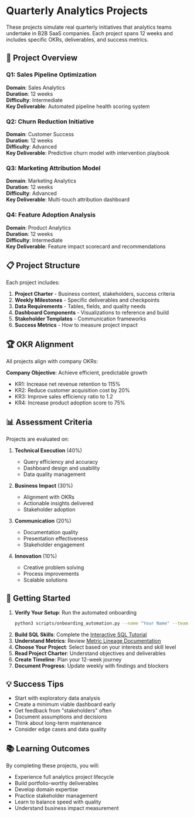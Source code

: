 # Quarterly Analytics Projects

These projects simulate real quarterly initiatives that analytics teams undertake in B2B SaaS companies. Each project spans 12 weeks and includes specific OKRs, deliverables, and success metrics.

## 🎯 Project Overview

### Q1: Sales Pipeline Optimization
**Domain**: Sales Analytics  
**Duration**: 12 weeks  
**Difficulty**: Intermediate  
**Key Deliverable**: Automated pipeline health scoring system

### Q2: Churn Reduction Initiative  
**Domain**: Customer Success  
**Duration**: 12 weeks  
**Difficulty**: Advanced  
**Key Deliverable**: Predictive churn model with intervention playbook

### Q3: Marketing Attribution Model
**Domain**: Marketing Analytics  
**Duration**: 12 weeks  
**Difficulty**: Advanced  
**Key Deliverable**: Multi-touch attribution dashboard

### Q4: Feature Adoption Analysis
**Domain**: Product Analytics  
**Duration**: 12 weeks  
**Difficulty**: Intermediate  
**Key Deliverable**: Feature impact scorecard and recommendations

## 📋 Project Structure

Each project includes:
1. **Project Charter** - Business context, stakeholders, success criteria
2. **Weekly Milestones** - Specific deliverables and checkpoints
3. **Data Requirements** - Tables, fields, and quality needs
4. **Dashboard Components** - Visualizations to reference and build
5. **Stakeholder Templates** - Communication frameworks
6. **Success Metrics** - How to measure project impact

## 🏆 OKR Alignment

All projects align with company OKRs:

**Company Objective**: Achieve efficient, predictable growth
- KR1: Increase net revenue retention to 115%
- KR2: Reduce customer acquisition cost by 20%
- KR3: Improve sales efficiency ratio to 1.2
- KR4: Increase product adoption score to 75%

## 📊 Assessment Criteria

Projects are evaluated on:
1. **Technical Execution** (40%)
   - Query efficiency and accuracy
   - Dashboard design and usability
   - Data quality management

2. **Business Impact** (30%)
   - Alignment with OKRs
   - Actionable insights delivered
   - Stakeholder adoption

3. **Communication** (20%)
   - Documentation quality
   - Presentation effectiveness
   - Stakeholder engagement

4. **Innovation** (10%)
   - Creative problem solving
   - Process improvements
   - Scalable solutions

## 🚀 Getting Started

1. **Verify Your Setup**: Run the automated onboarding
   ```bash
   python3 scripts/onboarding_automation.py --name "Your Name" --team "Your Team"
   ```
2. **Build SQL Skills**: Complete the [Interactive SQL Tutorial](/docs/onboarding/common/interactive-sql-tutorial.md)
3. **Understand Metrics**: Review [Metric Lineage Documentation](/docs/onboarding/common/metric-lineage.md)
4. **Choose Your Project**: Select based on your interests and skill level
5. **Read Project Charter**: Understand objectives and deliverables
6. **Create Timeline**: Plan your 12-week journey
7. **Document Progress**: Update weekly with findings and blockers

## 💡 Success Tips

- Start with exploratory data analysis
- Create a minimum viable dashboard early
- Get feedback from "stakeholders" often
- Document assumptions and decisions
- Think about long-term maintenance
- Consider edge cases and data quality

## 📚 Learning Outcomes

By completing these projects, you will:
- Experience full analytics project lifecycle
- Build portfolio-worthy deliverables
- Develop domain expertise
- Practice stakeholder management
- Learn to balance speed with quality
- Understand business impact measurement